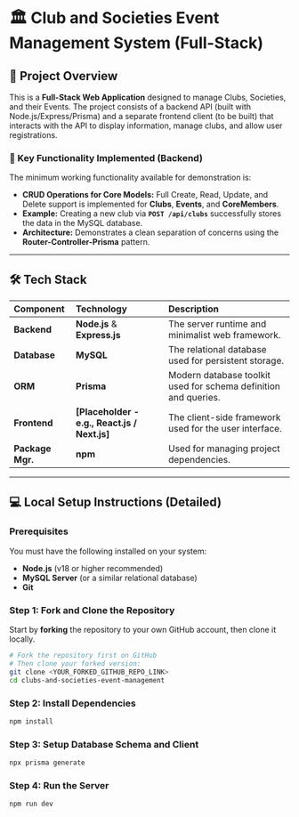 # 🏛️ Club and Societies Event Management System (Full-Stack)

## 🌟 Project Overview

This is a **Full-Stack Web Application** designed to manage Clubs, Societies, and their Events. The project consists of a backend API (built with Node.js/Express/Prisma) and a separate frontend client (to be built) that interacts with the API to display information, manage clubs, and allow user registrations.

### 🎯 Key Functionality Implemented (Backend)

The minimum working functionality available for demonstration is:

* **CRUD Operations for Core Models:** Full Create, Read, Update, and Delete support is implemented for **Clubs**, **Events**, and **CoreMembers**.
* **Example:** Creating a new club via **`POST /api/clubs`** successfully stores the data in the MySQL database.
* **Architecture:** Demonstrates a clean separation of concerns using the **Router-Controller-Prisma** pattern.

---

## 🛠️ Tech Stack

| Component | Technology | Description |
| :--- | :--- | :--- |
| **Backend** | **Node.js** & **Express.js** | The server runtime and minimalist web framework. |
| **Database** | **MySQL** | The relational database used for persistent storage. |
| **ORM** | **Prisma** | Modern database toolkit used for schema definition and queries. |
| **Frontend** | **[Placeholder - e.g., React.js / Next.js]** | The client-side framework used for the user interface. |
| **Package Mgr.** | **npm** | Used for managing project dependencies. |

---

## 💻 Local Setup Instructions (Detailed)

### Prerequisites

You must have the following installed on your system:

* **Node.js** (v18 or higher recommended)
* **MySQL Server** (or a similar relational database)
* **Git**

### Step 1: Fork and Clone the Repository

Start by **forking** the repository to your own GitHub account, then clone it locally.

```bash
# Fork the repository first on GitHub
# Then clone your forked version:
git clone <YOUR_FORKED_GITHUB_REPO_LINK>
cd clubs-and-societies-event-management
```

### Step 2: Install Dependencies

```bash
npm install
```

### Step 3: Setup Database Schema and Client

```bash
npx prisma generate
```

### Step 4: Run the Server

```bash
npm run dev
```